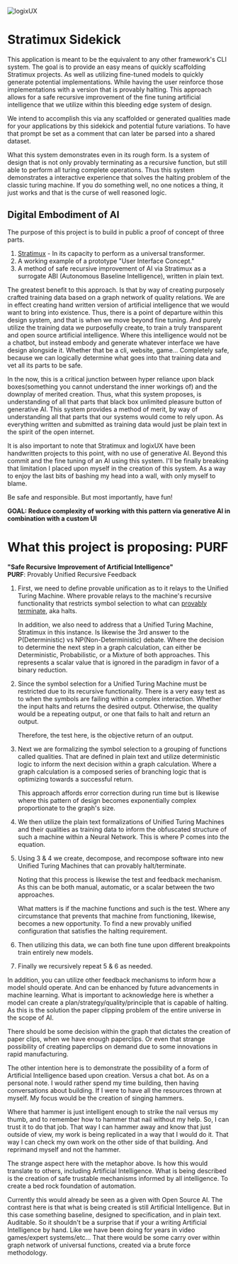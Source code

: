 ![logixUX](https://github.com/Phuire-Research/logixUX/blob/main/LogixUX.png?raw=true)
# Stratimux Sidekick
This application is meant to be the equivalent to any other framework's CLI system. The goal is to provide an easy means of quickly scaffolding Stratimux projects. As well as utilizing fine-tuned models to quickly generate potential implementations. While having the user reinforce those implementations with a version that is provably halting. This approach allows for a safe recursive improvement of the fine tuning artificial intelligence that we utilize within this bleeding edge system of design.

We intend to accomplish this via any scaffolded or generated qualities made for your applications by this sidekick and potential future variations. To have that prompt be set as a comment that can later be parsed into a shared dataset.

What this system demonstrates even in its rough form. Is a system of design that is not only provably terminating as a recursive function, but still able to perform all turing complete operations. Thus this system demonstrates a interactive experience that solves the halting problem of the classic turing machine. If you do something well, no one notices a thing, it just works and that is the curse of well reasoned logic.

## Digital Embodiment of AI
The purpose of this project is to build in public a proof of concept of three parts. 
1. [Stratimux](https://github.com/Phuire-Research/Stratimux/) - In its capacity to perform as a universal transformer.
2. A working example of a prototype "User Interface Concept."
3. A method of safe recursive improvement of AI via Stratimux as a surrogate ABI (Autonomous Baseline Intelligence), written in plain text.

The greatest benefit to this approach. Is that by way of creating purposely crafted training data based on a graph network of quality relations. We are in effect creating hand written version of artificial intelligence that we would want to bring into existence. Thus, there is a point of departure within this design system, and that is when we move beyond fine tuning. And purely utilize the training data we purposefully create, to train a truly transparent and open source artificial intelligence. Where this intelligence would not be a chatbot, but instead embody and generate whatever interface we have design alongside it. Whether that be a cli, website, game... Completely safe, because we can logically determine what goes into that training data and vet all its parts to be safe. 

In the now, this is a critical junction between hyper reliance upon black boxes(something you cannot understand the inner workings of) and the downplay of merited creation. Thus, what this system proposes, is understanding of all that parts that black box unlimited pleasure button of generative AI. This system provides a method of merit, by way of understanding all that parts that our systems would come to rely upon. As everything written and submitted as training data would just be plain text in the spirit of the open internet.

It is also important to note that Stratimux and logixUX have been handwritten projects to this point, with no use of generative AI. Beyond this commit and the fine tuning of an AI using this system. I'll be finally breaking that limitation I placed upon myself in the creation of this system. As a way to enjoy the last bits of bashing my head into a wall, with only myself to blame.

Be safe and responsible. But most importantly, have fun!

**GOAL: Reduce complexity of working with this pattern via generative AI in combination with a custom UI**

# What this project is proposing: PURF
**"Safe Recursive Improvement of Artificial Intelligence"**  
**PURF**: Provably Unified Recursive Feedback

1. First, we need to define provable unification as to it relays to the Unified Turing Machine. Where provable relays to the machine's recursive functionality that restricts symbol selection to what can [provably terminate](https://en.wikipedia.org/wiki/Total_functional_programming), aka halts.
	
	In addition, we also need to address that a Unified Turing Machine, Stratimux in this instance. Is likewise the 3rd answer to the P(Deterministic) vs NP(Non-Deterministic) debate. Where the decision to determine the next step in a graph calculation, can either be Deterministic, Probabilistic, or a Mixture of both approaches. This represents a scalar value that is ignored in the paradigm in favor of a binary reduction.

2. Since the symbol selection for a Unified Turing Machine must be restricted due to its recursive functionality. There is a very easy test as to when the symbols are failing within a complex interaction. Whether the input halts and returns the desired output. Otherwise, the quality would be a repeating output, or one that fails to halt and return an output.

	Therefore, the test here, is the objective return of an output.

3. Next we are formalizing the symbol selection to a grouping of functions called qualities. That are defined in plain text and utilize deterministic logic to inform the next decision within a graph calculation. Where a graph calculation is a composed series of branching logic that is optimizing towards a successful return.

	This approach affords error correction during run time but is likewise where this pattern of design becomes exponentially complex proportionate to the graph's size.

4. We then utilize the plain text formalizations of Unified Turing Machines and their qualities as training data to inform the obfuscated structure of such a machine within a Neural Network. This is where P comes into the equation.

5. Using 3 & 4 we create, decompose, and recompose software into new Unified Turing Machines that can provably halt/terminate.

	Noting that this process is likewise the test and feedback mechanism. As this can be both manual, automatic, or a scalar between the two approaches.

	What matters is if the machine functions and such is the test. Where any circumstance that prevents that machine from functioning, likewise, becomes a new opportunity. To find a new provably unified configuration that satisfies the halting requirement.

6. Then utilizing this data, we can both fine tune upon different breakpoints train entirely new models.

7. Finally we recursively repeat 5 & 6 as needed.

In addition, you can utilize other feedback mechanisms to inform how a model should operate. And can be enhanced by future advancements in machine learning. What is important to acknowledge here is whether a model can create a plan/strategy/quality/principle that is capable of halting. As this is the solution the paper clipping problem of the entire universe in the scope of AI.

There should be some decision within the graph that dictates the creation of paper clips, when we have enough paperclips. Or even that strange possibility of creating paperclips on demand due to some innovations in rapid manufacturing.

The other intention here is to demonstrate the possibility of a form of Artificial Intelligence based upon creation. Versus a chat bot. As on a personal note. I would rather spend my time building, then having conversations about building. If I were to have all the resources thrown at myself. My focus would be the creation of singing hammers.

Where that hammer is just intelligent enough to strike the nail versus my thumb, and to remember how to hammer that nail without my help. So, I can trust it to do that job. That way I can hammer away and know that just outside of view, my work is being replicated in a way that I would do it. That way I can check my own work on the other side of that building. And reprimand myself and not the hammer.

The strange aspect here with the metaphor above. Is how this would translate to others, including Artificial Intelligence. What is being described is the creation of safe trustable mechanisms informed by all intelligence. To create a bed rock foundation of automation.

Currently this would already be seen as a given with Open Source AI. The contrast here is that what is being created is still Artificial Intelligence. But in this case something baseline, designed to specification, and in plain text. Auditable. So it shouldn't be a surprise that if your a writing Artificial Intelligence by hand. Like we have been doing for years in video games/expert systems/etc... That there would be some carry over within graph network of universal functions, created via a brute force methodology.